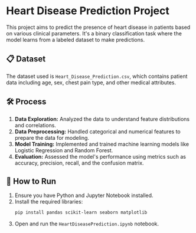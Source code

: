 # Heart Disease Prediction Project

This project aims to predict the presence of heart disease in patients based on various clinical parameters. It's a binary classification task where the model learns from a labeled dataset to make predictions.

## 📋 Dataset

The dataset used is `Heart_Disease_Prediction.csv`, which contains patient data including age, sex, chest pain type, and other medical attributes.

## 🛠️ Process

1.  **Data Exploration:** Analyzed the data to understand feature distributions and correlations.
2.  **Data Preprocessing:** Handled categorical and numerical features to prepare the data for modeling.
3.  **Model Training:** Implemented and trained machine learning models like Logistic Regression and Random Forest.
4.  **Evaluation:** Assessed the model's performance using metrics such as accuracy, precision, recall, and the confusion matrix.

## 🚀 How to Run

1.  Ensure you have Python and Jupyter Notebook installed.
2.  Install the required libraries:
    ```bash
    pip install pandas scikit-learn seaborn matplotlib
    ```
3.  Open and run the `HeartDiseasePrediction.ipynb` notebook.
